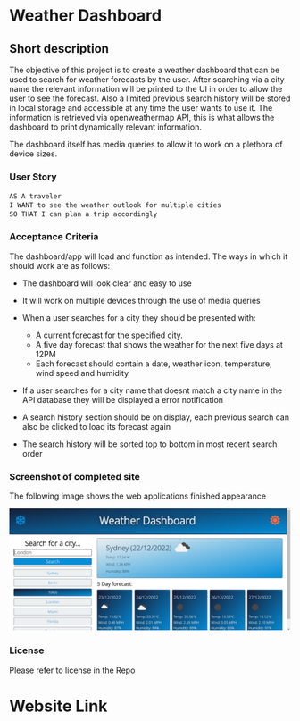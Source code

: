# Weather Dashboard

## Short description

The objective of this project is to create a weather dashboard that can be used to search for weather forecasts by the user. After searching via a city name the relevant information will be printed to the UI in order to allow the user to see the forecast. Also a limited previous search history will be stored in local storage and accessible at any time the user wants to use it. The information is retrieved via openweathermap API, this is what allows the dashboard to print dynamically relevant information.

The dashboard itself has media queries to allow it to work on a plethora of device sizes.

### User Story

```
AS A traveler
I WANT to see the weather outlook for multiple cities
SO THAT I can plan a trip accordingly
```

### Acceptance Criteria

The dashboard/app will load and function as intended. The ways in which it should work are as follows:

- The dashboard will look clear and easy to use

- It will work on multiple devices through the use of media queries

- When a user searches for a city they should be presented with:

  - A current forecast for the specified city.
  - A five day forecast that shows the weather for the next five days at 12PM
  - Each forecast should contain a date, weather icon, temperature, wind speed and humidity

- If a user searches for a city name that doesnt match a city name in the API database they will be displayed a error notification

- A search history section should be on display, each previous search can also be clicked to load its forecast again

- The search history will be sorted top to bottom in most recent search order

### Screenshot of completed site

The following image shows the web applications finished appearance

![The screenshot displays the Weather Dashboard website. In the picture can be seen the current forecast with a five day forecast below. Also can be seen a search area which has previous searches beneath.](images/WeatherDashboard_screenshot.png)

### License

Please refer to license in the Repo

# Website Link

